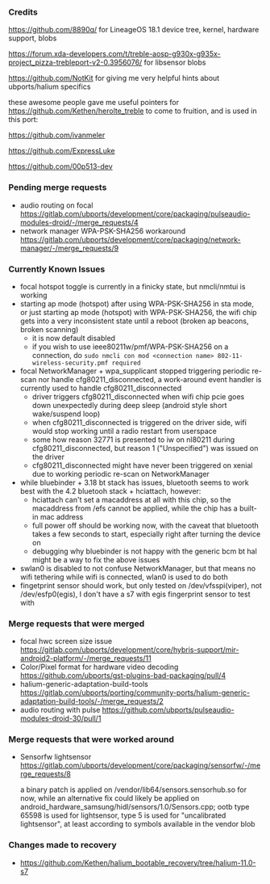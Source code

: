 ### Credits
https://github.com/8890q/ for LineageOS 18.1 device tree, kernel, hardware support, blobs

https://forum.xda-developers.com/t/treble-aosp-g930x-g935x-project_pizza-trebleport-v2-0.3956076/ for libsensor blobs

https://github.com/NotKit for giving me very helpful hints about ubports/halium specifics

these awesome people gave me useful pointers for https://github.com/Kethen/herolte_treble to come to fruition, and is used in this port:

https://github.com/ivanmeler

https://github.com/ExpressLuke

https://github.com/00p513-dev

### Pending merge requests
- audio routing on focal https://gitlab.com/ubports/development/core/packaging/pulseaudio-modules-droid/-/merge_requests/4
- network manager WPA-PSK-SHA256 workaround https://gitlab.com/ubports/development/core/packaging/network-manager/-/merge_requests/9

### Currently Known Issues
- focal hotspot toggle is currently in a finicky state, but nmcli/nmtui is working
- starting ap mode (hotspot) after using WPA-PSK-SHA256 in sta mode, or just starting ap mode (hotspot) with WPA-PSK-SHA256, the wifi chip gets into a very inconsistent state until a reboot (broken ap beacons, broken scanning)
	- it is now default disabled
	- if you wish to use ieee80211w/pmf/WPA-PSK-SHA256 on a connection, do `sudo nmcli con mod <connection name> 802-11-wireless-security.pmf required`
- focal NetworkManager + wpa_supplicant stopped triggering periodic re-scan nor handle cfg80211_disconnected, a work-around event handler is currently used to handle cfg80211_disconnected
	- driver triggers cfg80211_disconnected when wifi chip pcie goes down unexpectedly during deep sleep (android style short wake/suspend loop)
	- when cfg80211_disconnected is triggered on the driver side, wifi would stop working until a radio restart from userspace
	- some how reason 32771 is presented to iw on nl80211 during cfg80211_disconnected, but reason 1 ("Unspecified") was issued on the driver
	- cfg80211_disconnected might have never been triggered on xenial due to working periodic re-scan on NetworkManager
- while bluebinder + 3.18 bt stack has issues, bluetooth seems to work best with the 4.2 bluetooh stack + hciattach, however:
	- hciattach can't set a macaddress at all with this chip, so the macaddress from /efs cannot be applied, while the chip has a built-in mac address
	- full power off should be working now, with the caveat that bluetooth takes a few seconds to start, especially right after turning the device on
	- debugging why bluebinder is not happy with the generic bcm bt hal might be a way to fix the above issues
- swlan0 is disabled to not confuse NetworkManager, but that means no wifi tethering while wifi is connected, wlan0 is used to do both
- fingetprint sensor should work, but only tested on /dev/vfsspi(viper), not /dev/esfp0(egis), I don't have a s7 with egis fingerprint sensor to test with

### Merge requests that were merged
- focal hwc screen size issue https://gitlab.com/ubports/development/core/hybris-support/mir-android2-platform/-/merge_requests/11
- Color/Pixel format for hardware video decoding https://github.com/ubports/gst-plugins-bad-packaging/pull/4
- halium-generic-adaptation-build-tools https://gitlab.com/ubports/porting/community-ports/halium-generic-adaptation-build-tools/-/merge_requests/2
- audio routing with pulse https://github.com/ubports/pulseaudio-modules-droid-30/pull/1

### Merge requests that were worked around
- Sensorfw lightsensor https://gitlab.com/ubports/development/core/packaging/sensorfw/-/merge_requests/8

	a binary patch is applied on /vendor/lib64/sensors.sensorhub.so for now, while an alternative fix could likely be applied on android_hardware_samsung/hidl/sensors/1.0/Sensors.cpp; ootb type 65598 is used for lightsensor, type 5 is used for "uncalibrated lightsensor", at least according to symbols available in the vendor blob

### Changes made to recovery
- https://github.com/Kethen/halium_bootable_recovery/tree/halium-11.0-s7
